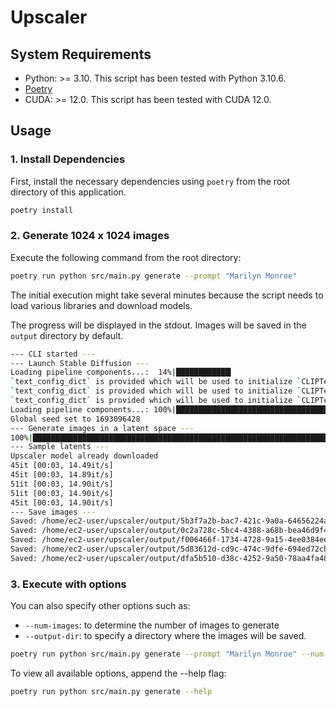 # Upscaler

## System Requirements

- Python: >= 3.10. This script has been tested with Python 3.10.6.
- [Poetry](https://github.com/python-poetry/poetry)
- CUDA: >= 12.0. This script has been tested with CUDA 12.0.

## Usage

### 1. Install Dependencies

First, install the necessary dependencies using `poetry` from the root directory of this application.

```sh
poetry install
```

### 2. Generate 1024 x 1024 images

Execute the following command from the root directory:

```sh
poetry run python src/main.py generate --prompt "Marilyn Monroe" 
```

The initial execution might take several minutes because the script needs to load various libraries and download models.

The progress will be displayed in the stdout.
Images will be saved in the `output` directory by default.

```sh
--- CLI started ---
--- Launch Stable Diffusion ---
Loading pipeline components...:  14%|████████████▎                                                                         | 1/7 [00:00<00:02,  2.85it/s]
`text_config_dict` is provided which will be used to initialize `CLIPTextConfig`. The value `text_config["id2label"]` will be overriden.
`text_config_dict` is provided which will be used to initialize `CLIPTextConfig`. The value `text_config["bos_token_id"]` will be overriden.
`text_config_dict` is provided which will be used to initialize `CLIPTextConfig`. The value `text_config["eos_token_id"]` will be overriden.
Loading pipeline components...: 100%|██████████████████████████████████████████████████████████████████████████████████████| 7/7 [00:01<00:00,  6.32it/s]
Global seed set to 1693096428
--- Generate images in a latent space ---
100%|████████████████████████████████████████████████████████████████████████████████████████████████████████████████████| 50/50 [00:14<00:00,  3.47it/s]
--- Sample latents ---
Upscaler model already downloaded
45it [00:03, 14.49it/s]
45it [00:03, 14.89it/s]
51it [00:03, 14.90it/s]
51it [00:03, 14.90it/s]
45it [00:03, 14.90it/s]
--- Save images ---
Saved: /home/ec2-user/upscaler/output/5b3f7a2b-bac7-421c-9a0a-64656224aeda.png
Saved: /home/ec2-user/upscaler/output/0c2a728c-5bc4-4388-a68b-bea46d9f4c1a.png
Saved: /home/ec2-user/upscaler/output/f006466f-1734-4728-9a15-4ee0384ee9a7.png
Saved: /home/ec2-user/upscaler/output/5d83612d-cd9c-474c-9dfe-694ed72cb319.png
Saved: /home/ec2-user/upscaler/output/dfa5b510-d38c-4252-9a50-78aa4fa4864d.png
```

### 3. Execute with options

You can also specify other options such as:

- `--num-images`: to determine the number of images to generate
- `--output-dir`: to specify a directory where the images will be saved.

```sh
poetry run python src/main.py generate --prompt "Marilyn Monroe" --num-images 10 --output-dir ../output
```

To view all available options, append the --help flag:

```sh
poetry run python src/main.py generate --help
```

